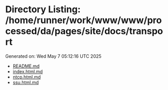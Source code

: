 # Directory Listing: /home/runner/work/www/www/processed/da/pages/site/docs/transport
Generated on: Wed May  7 05:12:16 UTC 2025

- [README.md](README.md)
- [index.html.md](index.html.md)
- [ntcp.html.md](ntcp.html.md)
- [ssu.html.md](ssu.html.md)
